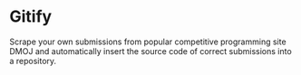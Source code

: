 # Gitify
Scrape your own submissions from popular competitive programming site DMOJ and automatically insert the source code of correct submissions into a repository.
